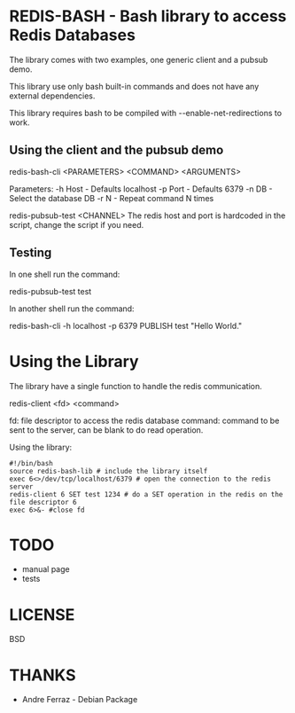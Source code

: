 REDIS-BASH - Bash library to access Redis Databases
==========
The library comes with two examples, one generic client and a pubsub demo.

This library use only bash built-in commands and does not have any external dependencies.

This library requires bash to be compiled with --enable-net-redirections to work.

Using the client and the pubsub demo
----------------

redis-bash-cli \<PARAMETERS\> \<COMMAND\> \<ARGUMENTS\>

Parameters:
    -h Host - Defaults localhost
    -p Port - Defaults 6379
    -n DB - Select the database DB
    -r N - Repeat command N times
	

redis-pubsub-test \<CHANNEL\>
	The redis host and port is hardcoded in the script, change the script if you need.
	
Testing
-------
In one shell run the command:

redis-pubsub-test test

In another shell run the command:

redis-bash-cli -h localhost -p 6379 PUBLISH test "Hello World."
	
Using the Library
=================
The library have a single function to handle the redis communication.

redis-client \<fd\> \<command\>

fd: file descriptor to access the redis database
command: command to be sent to the server, can be blank to do read operation.

Using the library:
```shell
#!/bin/bash
source redis-bash-lib # include the library itself
exec 6<>/dev/tcp/localhost/6379 # open the connection to the redis server
redis-client 6 SET test 1234 # do a SET operation in the redis on the file descriptor 6
exec 6>&- #close fd
```

TODO
====
- manual page
- tests

LICENSE
=======
BSD

THANKS
======
- Andre Ferraz - Debian Package
